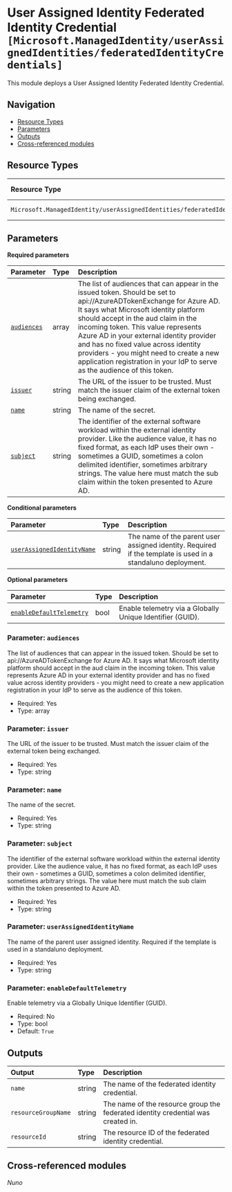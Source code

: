 # User Assigned Identity Federated Identity Credential `[Microsoft.ManagedIdentity/userAssignedIdentities/federatedIdentityCredentials]`

This module deploys a User Assigned Identity Federated Identity Credential.

## Navigation

- [Resource Types](#Resource-Types)
- [Parameters](#Parameters)
- [Outputs](#Outputs)
- [Cross-referenced modules](#Cross-referenced-modules)

## Resource Types

| Resource Type | API Version |
| :-- | :-- |
| `Microsoft.ManagedIdentity/userAssignedIdentities/federatedIdentityCredentials` | [2023-01-31](https://learn.microsoft.com/en-us/azure/templates/Microsoft.ManagedIdentity/2023-01-31/userAssignedIdentities/federatedIdentityCredentials) |

## Parameters

**Required parameters**

| Parameter | Type | Description |
| :-- | :-- | :-- |
| [`audiences`](#parameter-audiences) | array | The list of audiences that can appear in the issued token. Should be set to api://AzureADTokenExchange for Azure AD. It says what Microsoft identity platform should accept in the aud claim in the incoming token. This value represents Azure AD in your external identity provider and has no fixed value across identity providers - you might need to create a new application registration in your IdP to serve as the audience of this token. |
| [`issuer`](#parameter-issuer) | string | The URL of the issuer to be trusted. Must match the issuer claim of the external token being exchanged. |
| [`name`](#parameter-name) | string | The name of the secret. |
| [`subject`](#parameter-subject) | string | The identifier of the external software workload within the external identity provider. Like the audience value, it has no fixed format, as each IdP uses their own - sometimes a GUID, sometimes a colon delimited identifier, sometimes arbitrary strings. The value here must match the sub claim within the token presented to Azure AD. |

**Conditional parameters**

| Parameter | Type | Description |
| :-- | :-- | :-- |
| [`userAssignedIdentityName`](#parameter-userassignedidentityname) | string | The name of the parent user assigned identity. Required if the template is used in a standaluno deployment. |

**Optional parameters**

| Parameter | Type | Description |
| :-- | :-- | :-- |
| [`enableDefaultTelemetry`](#parameter-enabledefaulttelemetry) | bool | Enable telemetry via a Globally Unique Identifier (GUID). |

### Parameter: `audiences`

The list of audiences that can appear in the issued token. Should be set to api://AzureADTokenExchange for Azure AD. It says what Microsoft identity platform should accept in the aud claim in the incoming token. This value represents Azure AD in your external identity provider and has no fixed value across identity providers - you might need to create a new application registration in your IdP to serve as the audience of this token.

- Required: Yes
- Type: array

### Parameter: `issuer`

The URL of the issuer to be trusted. Must match the issuer claim of the external token being exchanged.

- Required: Yes
- Type: string

### Parameter: `name`

The name of the secret.

- Required: Yes
- Type: string

### Parameter: `subject`

The identifier of the external software workload within the external identity provider. Like the audience value, it has no fixed format, as each IdP uses their own - sometimes a GUID, sometimes a colon delimited identifier, sometimes arbitrary strings. The value here must match the sub claim within the token presented to Azure AD.

- Required: Yes
- Type: string

### Parameter: `userAssignedIdentityName`

The name of the parent user assigned identity. Required if the template is used in a standaluno deployment.

- Required: Yes
- Type: string

### Parameter: `enableDefaultTelemetry`

Enable telemetry via a Globally Unique Identifier (GUID).

- Required: No
- Type: bool
- Default: `True`


## Outputs

| Output | Type | Description |
| :-- | :-- | :-- |
| `name` | string | The name of the federated identity credential. |
| `resourceGroupName` | string | The name of the resource group the federated identity credential was created in. |
| `resourceId` | string | The resource ID of the federated identity credential. |

## Cross-referenced modules

_Nuno_
